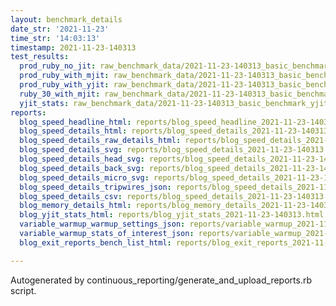 ```yaml
---
layout: benchmark_details
date_str: '2021-11-23'
time_str: '14:03:13'
timestamp: 2021-11-23-140313
test_results:
  prod_ruby_no_jit: raw_benchmark_data/2021-11-23-140313_basic_benchmark_prod_ruby_no_jit.json
  prod_ruby_with_mjit: raw_benchmark_data/2021-11-23-140313_basic_benchmark_prod_ruby_with_mjit.json
  prod_ruby_with_yjit: raw_benchmark_data/2021-11-23-140313_basic_benchmark_prod_ruby_with_yjit.json
  ruby_30_with_mjit: raw_benchmark_data/2021-11-23-140313_basic_benchmark_ruby_30_with_mjit.json
  yjit_stats: raw_benchmark_data/2021-11-23-140313_basic_benchmark_yjit_stats.json
reports:
  blog_speed_headline_html: reports/blog_speed_headline_2021-11-23-140313.html
  blog_speed_details_html: reports/blog_speed_details_2021-11-23-140313.html
  blog_speed_details_raw_details_html: reports/blog_speed_details_2021-11-23-140313.raw_details.html
  blog_speed_details_svg: reports/blog_speed_details_2021-11-23-140313.svg
  blog_speed_details_head_svg: reports/blog_speed_details_2021-11-23-140313.head.svg
  blog_speed_details_back_svg: reports/blog_speed_details_2021-11-23-140313.back.svg
  blog_speed_details_micro_svg: reports/blog_speed_details_2021-11-23-140313.micro.svg
  blog_speed_details_tripwires_json: reports/blog_speed_details_2021-11-23-140313.tripwires.json
  blog_speed_details_csv: reports/blog_speed_details_2021-11-23-140313.csv
  blog_memory_details_html: reports/blog_memory_details_2021-11-23-140313.html
  blog_yjit_stats_html: reports/blog_yjit_stats_2021-11-23-140313.html
  variable_warmup_warmup_settings_json: reports/variable_warmup_2021-11-23-140313.warmup_settings.json
  variable_warmup_stats_of_interest_json: reports/variable_warmup_2021-11-23-140313.stats_of_interest.json
  blog_exit_reports_bench_list_html: reports/blog_exit_reports_2021-11-23-140313.bench_list.html

---
```

Autogenerated by continuous_reporting/generate_and_upload_reports.rb script.
